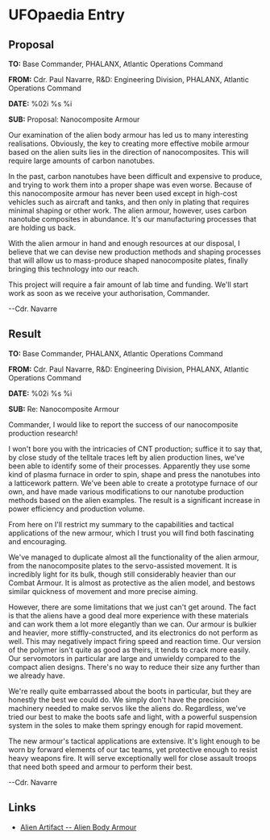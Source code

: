 # UFOpaedia Entry

## Proposal

**TO:** Base Commander, PHALANX, Atlantic Operations Command

**FROM:** Cdr. Paul Navarre, R&D: Engineering Division, PHALANX,
Atlantic Operations Command

**DATE:** %02i %s %i

**SUB:** Proposal: Nanocomposite Armour

Our examination of the alien body armour has led us to many interesting
realisations. Obviously, the key to creating more effective mobile
armour based on the alien suits lies in the direction of nanocomposites.
This will require large amounts of carbon nanotubes.

In the past, carbon nanotubes have been difficult and expensive to
produce, and trying to work them into a proper shape was even worse.
Because of this nanocomposite armour has never been used except in
high-cost vehicles such as aircraft and tanks, and then only in plating
that requires minimal shaping or other work. The alien armour, however,
uses carbon nanotube composites in abundance. It's our manufacturing
processes that are holding us back.

With the alien armour in hand and enough resources at our disposal, I
believe that we can devise new production methods and shaping processes
that will allow us to mass-produce shaped nanocomposite plates, finally
bringing this technology into our reach.

This project will require a fair amount of lab time and funding. We'll
start work as soon as we receive your authorisation, Commander.

--Cdr. Navarre

## Result

**TO:** Base Commander, PHALANX, Atlantic Operations Command

**FROM:** Cdr. Paul Navarre, R&D: Engineering Division, PHALANX,
Atlantic Operations Command

**DATE:** %02i %s %i

**SUB:** Re: Nanocomposite Armour

Commander, I would like to report the success of our nanocomposite
production research!

I won't bore you with the intricacies of CNT production; suffice it to
say that, by close study of the telltale traces left by alien production
lines, we've been able to identify some of their processes. Apparently
they use some kind of plasma furnace in order to spin, shape and press
the nanotubes into a latticework pattern. We've been able to create a
prototype furnace of our own, and have made various modifications to our
nanotube production methods based on the alien examples. The result is a
significant increase in power efficiency and production volume.

From here on I'll restrict my summary to the capabilities and tactical
applications of the new armour, which I trust you will find both
fascinating and encouraging.

We've managed to duplicate almost all the functionality of the alien
armour, from the nanocomposite plates to the servo-assisted movement. It
is incredibly light for its bulk, though still considerably heavier than
our Combat Armour. It is almost as protective as the alien model, and
bestows similar quickness of movement and more precise aiming.

However, there are some limitations that we just can't get around. The
fact is that the aliens have a good deal more experience with these
materials and can work them a lot more elegantly than we can. Our armour
is bulkier and heavier, more stiffly-constructed, and its electronics do
not perform as well. This may negatively impact firing speed and
reaction time. Our version of the polymer isn't quite as good as theirs,
it tends to crack more easily. Our servomotors in particular are large
and unwieldy compared to the compact alien designs. There's no way to
reduce their size any further than we already have.

We're really quite embarrassed about the boots in particular, but they
are honestly the best we could do. We simply don't have the precision
machinery needed to make servos like the aliens do. Regardless, we've
tried our best to make the boots safe and light, with a powerful
suspension system in the soles to make them springy enough for rapid
movement.

The new armour's tactical applications are extensive. It's light enough
to be worn by forward elements of our tac teams, yet protective enough
to resist heavy weapons fire. It will serve exceptionally well for close
assault troops that need both speed and armour to perform their best.

--Cdr. Navarre

## Links

- [Alien Artifact -- Alien Body
  Armour](Equipment/Armour/Alien_Body_Armour "wikilink")